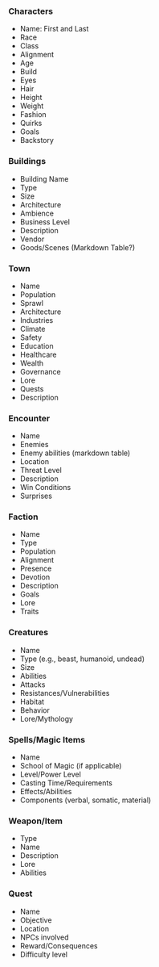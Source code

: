 ### Characters
- Name: First and Last 
- Race
- Class
- Alignment
- Age
- Build
- Eyes 
- Hair
- Height
- Weight
- Fashion
- Quirks
- Goals
- Backstory
### Buildings
- Building Name
- Type
- Size
- Architecture
- Ambience
- Business Level
- Description
- Vendor
- Goods/Scenes (Markdown Table?)
### Town
- Name
- Population
- Sprawl
- Architecture
- Industries
- Climate
- Safety
- Education
- Healthcare
- Wealth
- Governance
- Lore
- Quests
- Description 
### Encounter
- Name
- Enemies
- Enemy abilities (markdown table)
- Location
- Threat Level
- Description
- Win Conditions
- Surprises
### Faction
- Name
- Type
- Population
- Alignment
- Presence
- Devotion
- Description
- Goals
- Lore
- Traits
### Creatures
- Name
- Type (e.g., beast, humanoid, undead)
- Size
- Abilities
- Attacks
- Resistances/Vulnerabilities
- Habitat
- Behavior
- Lore/Mythology
### Spells/Magic Items
- Name
- School of Magic (if applicable)
- Level/Power Level
- Casting Time/Requirements
- Effects/Abilities
- Components (verbal, somatic, material)
### Weapon/Item 
- Type
- Name
- Description
- Lore
- Abilities
### Quest
- Name
- Objective
- Location
- NPCs involved
- Reward/Consequences
- Difficulty level
